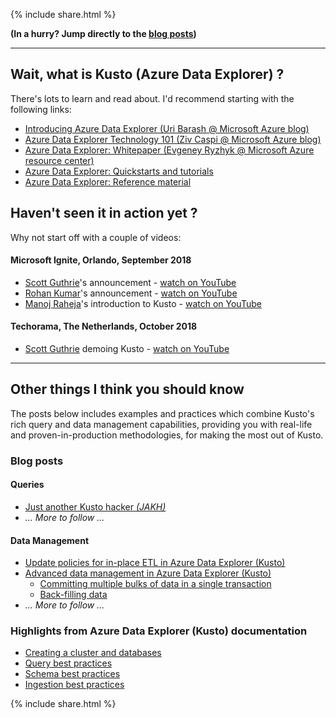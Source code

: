 {% include  share.html %}

**(In a hurry? Jump directly to the [blog posts](#blog-posts))**

---

## Wait, what is Kusto (Azure Data Explorer) ?

There's lots to learn and read about. I'd recommend starting with the following links:

- [Introducing Azure Data Explorer (Uri Barash @ Microsoft Azure blog)](https://azure.microsoft.com/en-us/blog/introducing-azure-data-explorer)
- [Azure Data Explorer Technology 101 (Ziv Caspi @ Microsoft Azure blog)](https://azure.microsoft.com/en-us/blog/azure-data-explorer-technology-101)
- [Azure Data Explorer: Whitepaper (Evgeney Ryzhyk @ Microsoft Azure resource center)](https://azure.microsoft.com/en-us/resources/azure-data-explorer)
- [Azure Data Explorer: Quickstarts and tutorials](https://docs.microsoft.com/en-us/azure/data-explorer)
- [Azure Data Explorer: Reference material](https://docs.microsoft.com/en-us/azure/kusto)

## Haven't seen it in action yet ?

Why not start off with a couple of videos:

#### Microsoft Ignite, Orlando, September 2018

- [Scott Guthrie](https://www.linkedin.com/in/guthriescott)'s announcement - [watch on YouTube](https://www.youtube.com/watch?v=xnmBu4oh7xk&t=1h08m12s)
- [Rohan Kumar](https://www.linkedin.com/in/rohankumar)'s announcement - [watch on YouTube](https://www.youtube.com/watch?v=ZaiM89Z01r0&t=58m0s)
- [Manoj Raheja](https://www.linkedin.com/in/manoj-raheja-a02b2b32)'s introduction to Kusto - [watch on YouTube](https://www.youtube.com/watch?v=GT4C84yrb68)

#### Techorama, The Netherlands, October 2018

- [Scott Guthrie](https://www.linkedin.com/in/guthriescott) demoing Kusto - [watch on YouTube](https://www.youtube.com/watch?v=YTWewM_UMOk&feature=youtu.be&t=3074)

---
## Other things I think you should know

The posts below includes examples and practices which combine Kusto's rich query and data management capabilities, providing you with real-life and proven-in-production methodologies, for making the most out of Kusto.

### Blog posts

#### Queries

- [Just another Kusto hacker *(JAKH)*](blog-posts/jakh.md)
- *... More to follow ...*

#### Data Management

- [Update policies for in-place ETL in Azure Data Explorer (Kusto)](blog-posts/update-policies.md)
- [Advanced data management in Azure Data Explorer (Kusto)](blog-posts/advanced-data-management.md)
    - [Committing multiple bulks of data in a single transaction](blog-posts/advanced-data-management.md#committing-multiple-bulks-of-data-in-a-single-transaction)
    - [Back-filling data](blog-posts/advanced-data-management.md#back-filling-data)
- *... More to follow ...*

### Highlights from Azure Data Explorer (Kusto) documentation

- [Creating a cluster and databases](https://docs.microsoft.com/en-us/azure/data-explorer/create-cluster-database-portal)
- [Query best practices](https://docs.microsoft.com/en-us/azure/kusto/query/best-practices)
- [Schema best practices](https://docs.microsoft.com/en-us/azure/kusto/management/best-practices)
- [Ingestion best practices](https://docs.microsoft.com/en-us/azure/kusto/api/netfx/kusto-ingest-best-practices)


{% include  share.html %}
